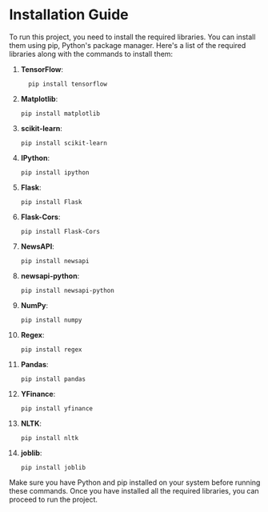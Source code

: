 
# Installation Guide

To run this project, you need to install the required libraries. You can install them using pip, Python's package manager. Here's a list of the required libraries along with the commands to install them:

1. **TensorFlow**: 
   ```
     pip install tensorflow
   ```

2. **Matplotlib**: 
   ```
   pip install matplotlib
   ```

3. **scikit-learn**: 
   ```
   pip install scikit-learn
   ```

4. **IPython**: 
   ```
   pip install ipython
   ```

5. **Flask**: 
   ```
   pip install Flask
   ```

6. **Flask-Cors**: 
   ```
   pip install Flask-Cors
   ```

7. **NewsAPI**: 
   ```
   pip install newsapi
   ```

8. **newsapi-python**: 
   ```
   pip install newsapi-python
   ```

9. **NumPy**: 
   ```
   pip install numpy
   ```

10. **Regex**: 
    ```
    pip install regex
    ```

11. **Pandas**: 
    ```
    pip install pandas
    ```

12. **YFinance**: 
    ```
    pip install yfinance
    ```

13. **NLTK**: 
    ```
    pip install nltk
    ```

14. **joblib**: 
    ```
    pip install joblib
    ```


Make sure you have Python and pip installed on your system before running these commands. Once you have installed all the required libraries, you can proceed to run the project.
